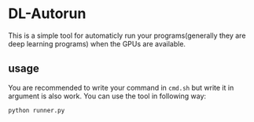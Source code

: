 # DL-Autorun
This is a simple tool for automaticly run your programs(generally they are deep learning programs) when the GPUs are available.
## usage
You are recommended to write your command in `cmd.sh` but write it in argument is also work.
You can use the tool in following way:
```
python runner.py
```